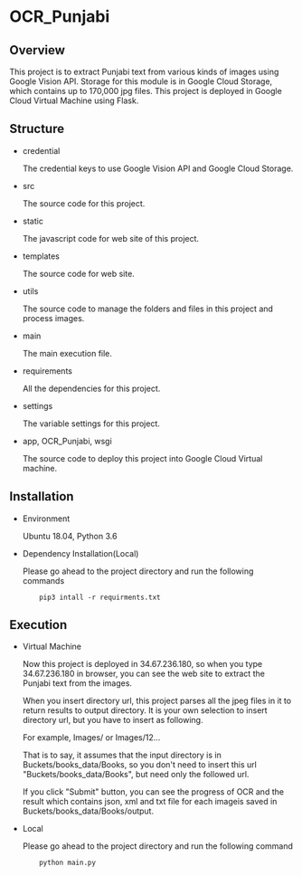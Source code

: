 # OCR_Punjabi

## Overview

This project is to extract Punjabi text from various kinds of images using Google Vision API.
Storage for this module is in Google Cloud Storage, which contains up to 170,000 jpg files.
This project is deployed in Google Cloud Virtual Machine using Flask.

## Structure

- credential

    The credential keys to use Google Vision API and Google Cloud Storage.

- src

    The source code for this project.
    
- static

    The javascript code for web site of this project.

- templates

    The source code for web site.
    
- utils

    The source code to manage the folders and files in this project and process images.

- main

    The main execution file.
    
- requirements

    All the dependencies for this project.
    
- settings

    The variable settings for this project.
    
- app, OCR_Punjabi, wsgi

    The source code to deploy this project into Google Cloud Virtual machine.

## Installation

- Environment

    Ubuntu 18.04, Python 3.6
    
- Dependency Installation(Local)

    Please go ahead to the project directory and run the following commands

    ```
        pip3 intall -r requirments.txt
    ```
    
## Execution

- Virtual Machine

    Now this project is deployed in 34.67.236.180, so when you type 34.67.236.180 in browser, you can see the web site to 
    extract the Punjabi text from the images.
    
    When you insert directory url, this project parses all the jpeg files in it to return results to output directory.
    It is your own selection to insert directory url, but you have to insert as following.
    
    For example,  Images/ or Images/12...
    
    That is to say, it assumes that the input directory is in Buckets/books_data/Books, so you don't need to insert this url 
    "Buckets/books_data/Books", but need only the followed url.
    
    If you click "Submit" button, you can see the progress of OCR and the result which contains json, xml and txt file 
    for each imageis saved in Buckets/books_data/Books/output. 

- Local

    Please go ahead to the project directory and run the following command
    
    ```
        python main.py        
    ```
